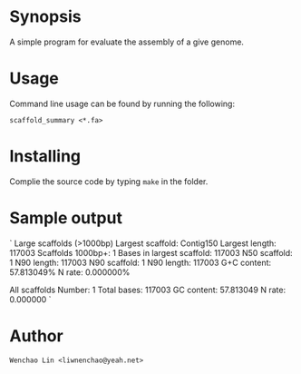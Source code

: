 # Synopsis
A simple program for evaluate the assembly of a give genome.

# Usage

Command line usage can be found by running the following:

`scaffold_summary <*.fa>`

# Installing
Complie the source code by typing `make` in the  folder.

# Sample output 
`
Large scaffolds (>1000bp)
	Largest scaffold: Contig150
	Largest length: 117003
	Scaffolds 1000bp+: 1
	Bases in largest scaffold: 117003
	N50 scaffold: 1
	N90 length: 117003
	N90 scaffold: 1
	N90 length: 117003
	G+C content: 57.813049%
	N rate: 0.000000%

All scaffolds
	Number: 1
	Total bases: 117003
	GC content: 57.813049
	N rate: 0.000000
`

# Author
	Wenchao Lin <liwnenchao@yeah.net>

